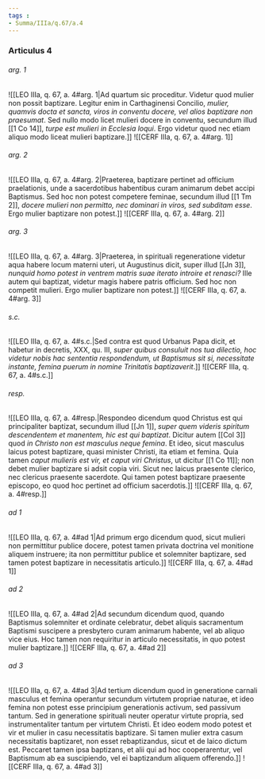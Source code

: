 ```yaml
---
tags : 
- Summa/IIIa/q.67/a.4
---
```


### Articulus 4

###### arg. 1
![[LEO IIIa, q. 67, a. 4#arg. 1|Ad quartum sic proceditur. Videtur quod mulier non possit baptizare. Legitur enim in Carthaginensi Concilio, *mulier, quamvis docta et sancta, viros in conventu docere, vel alios baptizare non praesumat*. Sed nullo modo licet mulieri docere in conventu, secundum illud [[1 Co 14]], *turpe est mulieri in Ecclesia loqui*. Ergo videtur quod nec etiam aliquo modo liceat mulieri baptizare.]]
![[CERF IIIa, q. 67, a. 4#arg. 1]]

###### arg. 2
![[LEO IIIa, q. 67, a. 4#arg. 2|Praeterea, baptizare pertinet ad officium praelationis, unde a sacerdotibus habentibus curam animarum debet accipi Baptismus. Sed hoc non potest competere feminae, secundum illud [[1 Tm 2]], *docere mulieri non permitto, nec dominari in viros, sed subditam esse*. Ergo mulier baptizare non potest.]]
![[CERF IIIa, q. 67, a. 4#arg. 2]]

###### arg. 3
![[LEO IIIa, q. 67, a. 4#arg. 3|Praeterea, in spirituali regeneratione videtur aqua habere locum materni uteri, ut Augustinus dicit, super illud [[Jn 3]], *nunquid homo potest in ventrem matris suae iterato introire et renasci?* Ille autem qui baptizat, videtur magis habere patris officium. Sed hoc non competit mulieri. Ergo mulier baptizare non potest.]]
![[CERF IIIa, q. 67, a. 4#arg. 3]]

###### s.c.
![[LEO IIIa, q. 67, a. 4#s.c.|Sed contra est quod Urbanus Papa dicit, et habetur in decretis, XXX, qu. III, *super quibus consuluit nos tua dilectio, hoc videtur nobis hac sententia respondendum, ut Baptismus sit si, necessitate instante, femina puerum in nomine Trinitatis baptizaverit*.]]
![[CERF IIIa, q. 67, a. 4#s.c.]]

###### resp.
![[LEO IIIa, q. 67, a. 4#resp.|Respondeo dicendum quod Christus est qui principaliter baptizat, secundum illud [[Jn 1]], *super quem videris spiritum descendentem et manentem, hic est qui baptizat*. Dicitur autem [[Col 3]] quod *in Christo non est masculus neque femina*. Et ideo, sicut masculus laicus potest baptizare, quasi minister Christi, ita etiam et femina. Quia tamen *caput mulieris est vir, et caput viri Christus*, ut dicitur [[1 Co 11]]; non debet mulier baptizare si adsit copia viri. Sicut nec laicus praesente clerico, nec clericus praesente sacerdote. Qui tamen potest baptizare praesente episcopo, eo quod hoc pertinet ad officium sacerdotis.]]
![[CERF IIIa, q. 67, a. 4#resp.]]

###### ad 1
![[LEO IIIa, q. 67, a. 4#ad 1|Ad primum ergo dicendum quod, sicut mulieri non permittitur publice docere, potest tamen privata doctrina vel monitione aliquem instruere; ita non permittitur publice et solemniter baptizare, sed tamen potest baptizare in necessitatis articulo.]]
![[CERF IIIa, q. 67, a. 4#ad 1]]

###### ad 2
![[LEO IIIa, q. 67, a. 4#ad 2|Ad secundum dicendum quod, quando Baptismus solemniter et ordinate celebratur, debet aliquis sacramentum Baptismi suscipere a presbytero curam animarum habente, vel ab aliquo vice eius. Hoc tamen non requiritur in articulo necessitatis, in quo potest mulier baptizare.]]
![[CERF IIIa, q. 67, a. 4#ad 2]]

###### ad 3
![[LEO IIIa, q. 67, a. 4#ad 3|Ad tertium dicendum quod in generatione carnali masculus et femina operantur secundum virtutem propriae naturae, et ideo femina non potest esse principium generationis activum, sed passivum tantum. Sed in generatione spirituali neuter operatur virtute propria, sed instrumentaliter tantum per virtutem Christi. Et ideo eodem modo potest et vir et mulier in casu necessitatis baptizare. Si tamen mulier extra casum necessitatis baptizaret, non esset rebaptizandus, sicut et de laico dictum est. Peccaret tamen ipsa baptizans, et alii qui ad hoc cooperarentur, vel Baptismum ab ea suscipiendo, vel ei baptizandum aliquem offerendo.]]
![[CERF IIIa, q. 67, a. 4#ad 3]]

